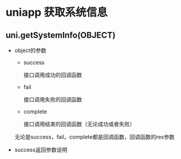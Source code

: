 # uniapp 获取系统信息

## uni.getSystemInfo(OBJECT)

- object的参数

  - success

    接口调用成功的回调函数

  - fail

    接口调用失败的回调函数

  - complete

    接口调用结束的回调函数（无论成功或者失败）

  无论是success，fail，complete都是回调函数，回调函数的res参数

- success返回参数说明

  

